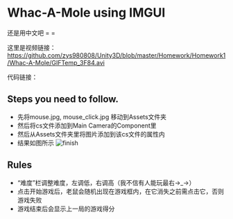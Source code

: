 # Whac-A-Mole using IMGUI

还是用中文吧 = =

这里是视频链接：https://github.com/zys980808/Unity3D/blob/master/Homework/Homework1/Whac-A-Mole/GIFTemp_3F84.avi

代码链接：

## Steps you need to follow.

- 先将mouse.jpg, mouse_click.jpg 移动到Assets文件夹
- 然后将cs文件添加到Main Camera的Component里
- 然后从Assets文件夹里将图片添加到该cs文件的属性内
- 结果如图所示
![finish](https://github.com/zys980808/Unity3D/blob/master/Homework/Homework1/Whac-A-Mole/finish_screenshot.jpg)

## Rules
- “难度”栏调整难度，左调低，右调高（我不信有人能玩最右→_→）
- 点击开始游戏后，老鼠会随机出现在游戏框内，在它消失之前需点击它，否则游戏失败
- 游戏结束后会显示上一局的游戏得分

